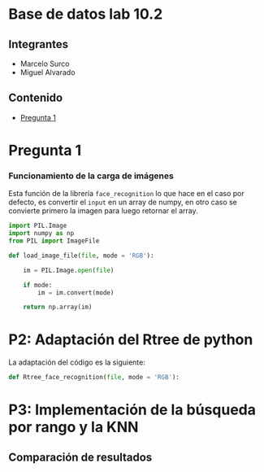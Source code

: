 # Base de datos lab 10.2
## Integrantes
* Marcelo Surco
* Miguel Alvarado

## Contenido
* [Pregunta 1](#pregunta-1)

# Pregunta 1
### Funcionamiento de la carga de imágenes
Esta función de la librería `face_recognition` lo que hace en el caso por defecto, es convertir el `input` en un array de numpy, en otro caso se convierte primero la imagen para luego retornar el array.

```python
import PIL.Image
import numpy as np
from PIL import ImageFile

def load_image_file(file, mode = 'RGB'):

    im = PIL.Image.open(file)

    if mode:
        im = im.convert(mode)

    return np.array(im)
```
# P2: Adaptación del Rtree de python
La adaptación del código es la siguiente:
```python
def Rtree_face_recognition(file, mode = 'RGB'):
```

# P3: Implementación de la búsqueda por rango y la KNN

## Comparación de resultados
